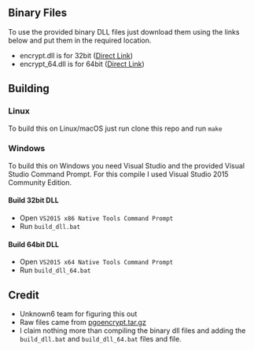 ## Binary Files

To use the provided binary DLL files just download them using the links below and put them in the required location.

* encrypt.dll is for 32bit ([Direct Link](https://github.com/OfficialRepo/PokiLib/raw/master/encrypt.dll "encrypt.dll"))
* encrypt_64.dll is for 64bit ([Direct Link](https://github.com/OfficialRepo/PokiLib/raw/master/encrypt_64.dll "encrypt_64.dll"))

## Building

### Linux

To build this on Linux/macOS just run clone this repo and run `make`

### Windows

To build this on Windows you need Visual Studio and the provided Visual Studio Command Prompt. For this compile I used Visual Studio 2015 Community Edition.

#### Build 32bit DLL

* Open `VS2015 x86 Native Tools Command Prompt`
* Run `build_dll.bat`

#### Build 64bit DLL

* Open `VS2015 x64 Native Tools Command Prompt`
* Run `build_dll_64.bat`

## Credit

* Unknown6 team for figuring this out
* Raw files came from [pgoencrypt.tar.gz](http://pgoapi.com/pgoencrypt.tar.gz "pgoencrypt.tar.gz") 
* I claim nothing more than compiling the binary dll files and adding the `build_dll.bat` and `build_dll_64.bat` files and file.